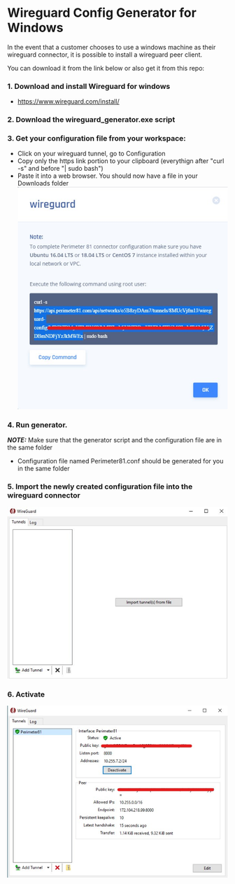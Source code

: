 # Wireguard Config Generator for Windows

In the event that a customer chooses to use a windows machine as their wireguard connector, it is possible to install a wireguard peer client.

You can download it from the link below or also get it from this repo:

### 1. Download and install Wireguard for windows
* https://www.wireguard.com/install/
  
### 2. Download the wireguard_generator.exe script

### 3. Get your configuration file from your workspace:
* Click on your wireguard tunnel, go to Configuration
* Copy only the https link portion to your clipboard (everythign after "curl -s" and before "| sudo bash")
* Paste it into a web browser. You should now have a file in your Downloads folder
 ![Screenshot](wireguard_config.jpg)
  
 ### 4. Run generator. 
**_NOTE:_** Make sure that the generator script and the configuration file are in the same folder
 
 * Configuration file named Perimeter81.conf should be generated for you in the same folder
  
 ### 5. Import the newly created configuration file into the wireguard connector 
 ![Screenshot](wireguard_windows.jpg)
 
 ### 6. Activate
 ![Screenshot](wireguard_activated.jpg)

